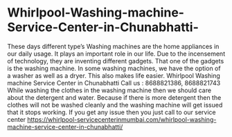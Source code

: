 # Whirlpool-Washing-machine-Service-Center-in-Chunabhatti-
These days different type’s Washing machines are the home appliances in our daily usage. It plays an important role in our life. Due to the incensement of technology, they are inventing different gadgets. That one of the gadgets is the washing machine. In some washing machines, we have the option of a washer as well as a dryer. This also makes life easier. Whirlpool Washing machine Service Center in Chunabhatti  Call us : 8688821386, 8688821743   While washing the clothes in the washing machine then we should care about the detergent and water. Because if there is more detergent then the clothes will not be washed cleanly and the washing machine will get issued that it stops working. If you get any issue then you just call to our service center https://whirlpool-servicecenterinmumbai.com/whirlpool-washing-machine-service-center-in-chunabhatti/
